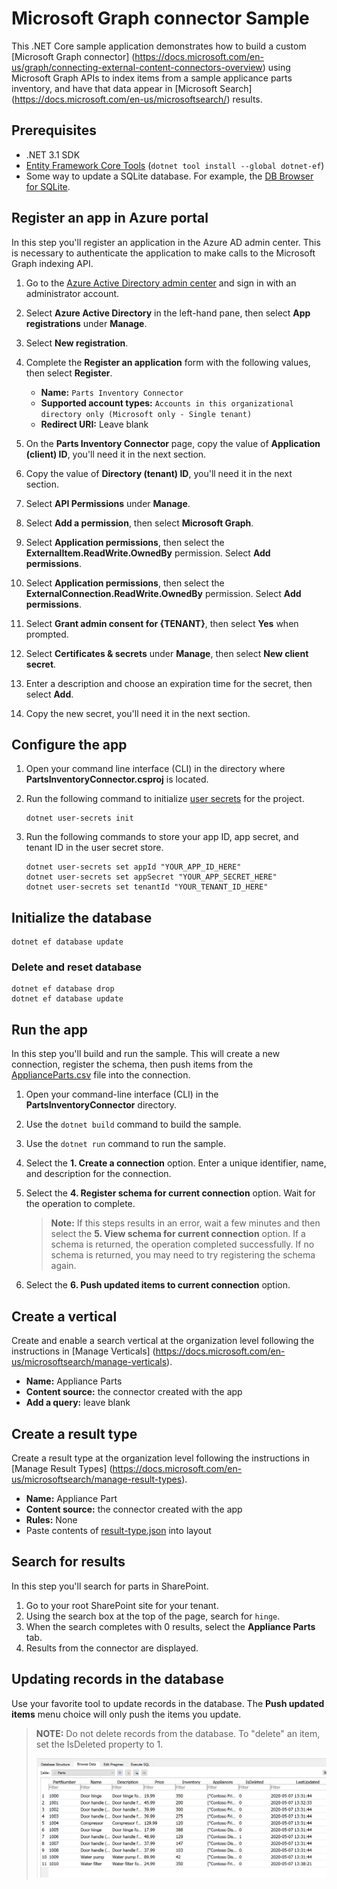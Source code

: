 # Microsoft Graph connector Sample

This .NET Core sample application demonstrates how to build a custom [Microsoft Graph connector] (https://docs.microsoft.com/en-us/graph/connecting-external-content-connectors-overview) using Microsoft Graph APIs to index items from a sample applicance parts inventory, and have that data appear in [Microsoft Search] (https://docs.microsoft.com/en-us/microsoftsearch/) results.

## Prerequisites

- .NET 3.1 SDK
- [Entity Framework Core Tools](https://docs.microsoft.com/ef/core/miscellaneous/cli/dotnet) (`dotnet tool install --global dotnet-ef`)
- Some way to update a SQLite database. For example, the [DB Browser for SQLite](https://sqlitebrowser.org/).

## Register an app in Azure portal

In this step you'll register an application in the Azure AD admin center. This is necessary to authenticate the application to make calls to the Microsoft Graph indexing API.

1. Go to the [Azure Active Directory admin center](https://aad.portal.azure.com/) and sign in with an administrator account.
1. Select **Azure Active Directory** in the left-hand pane, then select **App registrations** under **Manage**.
1. Select **New registration**.
1. Complete the **Register an application** form with the following values, then select **Register**.

    - **Name:** `Parts Inventory Connector`
    - **Supported account types:** `Accounts in this organizational directory only (Microsoft only - Single tenant)`
    - **Redirect URI:** Leave blank

1. On the **Parts Inventory Connector** page, copy the value of **Application (client) ID**, you'll need it in the next section.
1. Copy the value of **Directory (tenant) ID**, you'll need it in the next section.
1. Select **API Permissions** under **Manage**.
1. Select **Add a permission**, then select **Microsoft Graph**.
1. Select **Application permissions**, then select the **ExternalItem.ReadWrite.OwnedBy** permission. Select **Add permissions**.
1. Select **Application permissions**, then select the **ExternalConnection.ReadWrite.OwnedBy** permission. Select **Add permissions**.
1. Select **Grant admin consent for {TENANT}**, then select **Yes** when prompted.
1. Select **Certificates & secrets** under **Manage**, then select **New client secret**.
1. Enter a description and choose an expiration time for the secret, then select **Add**.
1. Copy the new secret, you'll need it in the next section.

## Configure the app

1. Open your command line interface (CLI) in the directory where **PartsInventoryConnector.csproj** is located.
1. Run the following command to initialize [user secrets](https://docs.microsoft.com/aspnet/core/security/app-secrets) for the project.

    ```dotnetcli
    dotnet user-secrets init
    ```

1. Run the following commands to store your app ID, app secret, and tenant ID in the user secret store.

    ```dotnetcli
    dotnet user-secrets set appId "YOUR_APP_ID_HERE"
    dotnet user-secrets set appSecret "YOUR_APP_SECRET_HERE"
    dotnet user-secrets set tenantId "YOUR_TENANT_ID_HERE"
    ```

## Initialize the database

```dotnetcli
dotnet ef database update
```

### Delete and reset database

```dotnetcli
dotnet ef database drop
dotnet ef database update
```

## Run the app

In this step you'll build and run the sample. This will create a new connection, register the schema, then push items from the [ApplianceParts.csv](ApplianceParts.csv) file into the connection.

1. Open your command-line interface (CLI) in the **PartsInventoryConnector** directory.
1. Use the `dotnet build` command to build the sample.
1. Use the `dotnet run` command to run the sample.
1. Select the **1. Create a connection** option. Enter a unique identifier, name, and description for the connection.
1. Select the **4. Register schema for current connection** option. Wait for the operation to complete.

    > **Note:** If this steps results in an error, wait a few minutes and then select the **5. View schema for current connection** option. If a schema is returned, the operation completed successfully. If no schema is returned, you may need to try registering the schema again.

1. Select the **6. Push updated items to current connection** option.

## Create a vertical

Create and enable a search vertical at the organization level following the instructions in [Manage Verticals] (https://docs.microsoft.com/en-us/microsoftsearch/manage-verticals).

- **Name:** Appliance Parts
- **Content source:** the connector created with the app
- **Add a query:** leave blank

## Create a result type

Create a result type at the organization level following the instructions in [Manage Result Types] (https://docs.microsoft.com/en-us/microsoftsearch/manage-result-types).

- **Name:** Appliance Part
- **Content source:** the connector created with the app
- **Rules:** None
- Paste contents of [result-type.json](result-type.json) into layout

## Search for results

In this step you'll search for parts in SharePoint.

1. Go to your root SharePoint site for your tenant.
1. Using the search box at the top of the page, search for `hinge`.
1. When the search completes with 0 results, select the **Appliance Parts** tab.
1. Results from the connector are displayed.

## Updating records in the database

Use your favorite tool to update records in the database. The **Push updated items** menu choice will only push the items you update.

> **NOTE:** Do not delete records from the database. To "delete" an item, set the IsDeleted property to 1.
>
> ![DB Browser](images/dbbrowser.png)
